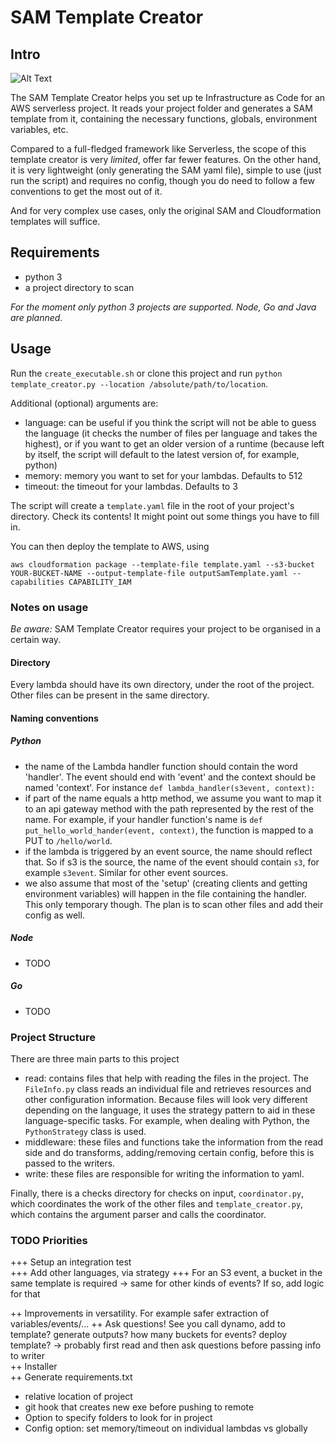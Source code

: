 # SAM Template Creator

## Intro

![Alt Text](https://cl.ly/886452a42910/Screen%252520Recording%2525202019-04-01%252520at%25252006.43%252520PM.gif)

The SAM Template Creator helps you set up te Infrastructure as Code for an AWS serverless project. It reads your project folder and generates a SAM template from it, containing the necessary
functions, globals, environment variables, etc.

Compared to a full-fledged framework like Serverless, the scope of this template creator is very *limited*, offer far fewer features. 
On the other hand, it is very lightweight (only generating the SAM yaml file), simple to use (just run the script) and requires no config, though you 
do need to follow a few conventions to get the most out of it.

And for very complex use cases, only the original SAM and Cloudformation templates will suffice.

## Requirements

- python 3
- a project directory to scan 

*For the moment only python 3 projects are supported. Node, Go and Java are planned.*

## Usage

Run the `create_executable.sh` or clone this project and run `python template_creator.py --location /absolute/path/to/location`. 

Additional (optional) arguments are:
- language: can be useful if you think the script will not be able to guess the language (it checks the number of files per language and takes the highest), or if you want to get an older version
of a runtime (because left by itself, the script will default to the latest version of, for example, python)
- memory: memory you want to set for your lambdas. Defaults to 512
- timeout: the timeout for your lambdas. Defaults to 3

The script will create a `template.yaml` file in the root of your project's directory. Check its contents! It might point out some things you have to fill in.

You can then deploy the template to AWS, using 

`aws cloudformation package --template-file template.yaml --s3-bucket YOUR-BUCKET-NAME --output-template-file outputSamTemplate.yaml --capabilities CAPABILITY_IAM`

### Notes on usage

*Be aware:* SAM Template Creator requires your project to be organised in a certain way.

#### Directory

Every lambda should have its own directory, under the root of the project. Other files can be present in the same directory.

#### Naming conventions

##### Python

- the name of the Lambda handler function should contain the word 'handler'. The event should end with 'event' and the context should be named 'context'. For instance `def lambda_handler(s3event, context):`
- if part of the name equals a http method, we assume you want to map it to an api gateway method with the path represented by the rest of the name. For example, if your handler function's name
is `def put_hello_world_hander(event, context)`, the function is mapped to a PUT to `/hello/world`.
- if the lambda is triggered by an event source, the name should reflect that. So if s3 is the source, the name of the event should contain `s3`, for example `s3event`. Similar for other event sources.
- we also assume that most of the 'setup' (creating clients and getting environment variables) will happen in the file containing the handler. This only temporary though. The plan is to scan other files and add their config as well.

##### Node

- TODO

##### Go

- TODO

### Project Structure

There are three main parts to this project
- read: contains files that help with reading the files in the project. The `FileInfo.py` class reads an individual file and retrieves
resources and other configuration information. Because files will look very different depending on the language, it uses the strategy pattern
to aid in these language-specific tasks. For example, when dealing with Python, the `PythonStrategy` class is used.
- middleware: these files and functions take the information from the read side and do transforms, adding/removing certain config, before this is
passed to the writers.
- write: these files are responsible for writing the information to yaml.

Finally, there is a checks directory for checks on input, `coordinator.py`, which coordinates the work of the other files and `template_creator.py`,
which contains the argument parser and calls the coordinator.

### TODO Priorities

+++ Setup an integration test  
+++ Add other languages, via strategy
+++ For an S3 event, a bucket in the same template is required -> same for other kinds of events? If so, add logic for that 

++ Improvements in versatility. For example safer extraction of variables/events/...
++ Ask questions! See you call dynamo, add to template? generate outputs? how many buckets for events? deploy template? -> probably first read and then ask questions before passing info to writer  
++ Installer  
++ Generate requirements.txt

+ relative location of project  
+ git hook that creates new exe before pushing to remote
+ Option to specify folders to look for in project
+ Config option: set memory/timeout on individual lambdas vs globally
